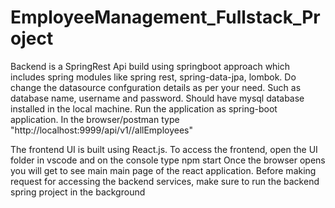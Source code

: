 # EmployeeManagement_Fullstack_Project
Backend is a SpringRest Api build using springboot approach which includes spring modules like spring rest, spring-data-jpa, lombok.
Do change the datasource confguration details as per your need. Such as database name, username and password.
Should have mysql database installed in the local machine.
Run the application as spring-boot application.
In the browser/postman type "http://localhost:9999/api/v1//allEmployees"

The frontend UI is built using React.js.
To access the frontend, open the UI folder in vscode and on the console type npm start
Once the browser opens you will get to see main main page of the react application.
Before making request for accessing the backend services, make sure to run the backend spring project in the background
